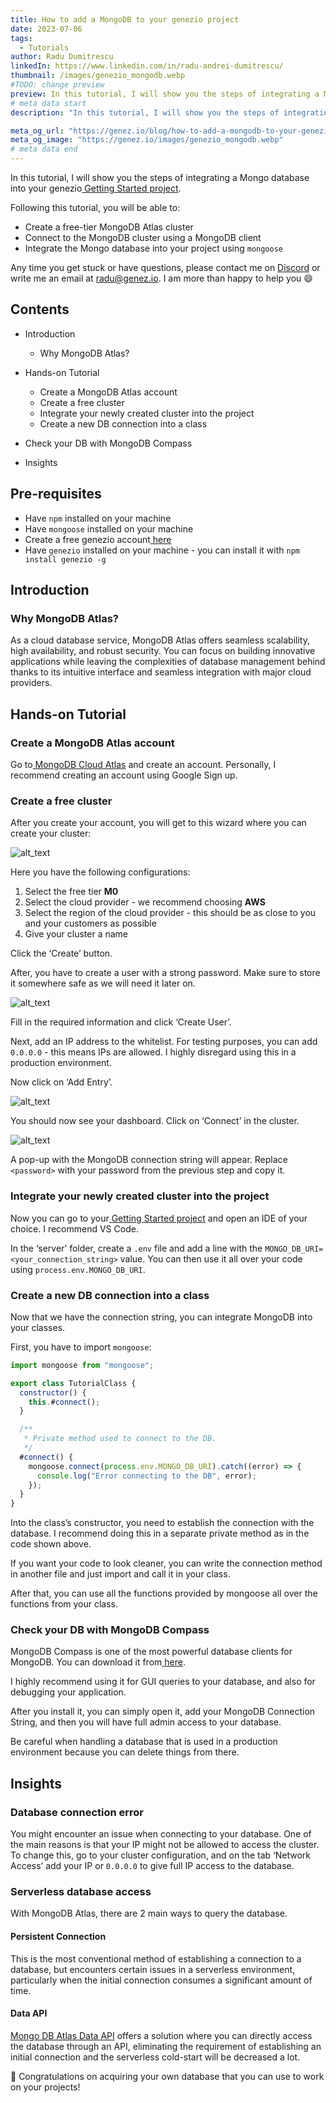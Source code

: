 ```yaml
---
title: How to add a MongoDB to your genezio project
date: 2023-07-06
tags:
  - Tutorials
author: Radu Dumitrescu
linkedIn: https://www.linkedin.com/in/radu-andrei-dumitrescu/
thumbnail: /images/genezio_mongodb.webp
#TODO: change preview
preview: In this tutorial, I will show you the steps of integrating a Mongo database into your genezio project.
# meta data start
description: "In this tutorial, I will show you the steps of integrating a Mongo database into your genezio Getting Started project."

meta_og_url: "https://genez.io/blog/how-to-add-a-mongodb-to-your-genezio-project"
meta_og_image: "https://genez.io/images/genezio_mongodb.webp"
# meta data end
---
```


In this tutorial, I will show you the steps of integrating a Mongo database into your genezio[ Getting Started project](https://github.com/Genez-io/genezio-examples/tree/master/typescript/getting-started).

Following this tutorial, you will be able to:

- Create a free-tier MongoDB Atlas cluster
- Connect to the MongoDB cluster using a MongoDB client
- Integrate the Mongo database into your project using `mongoose`

Any time you get stuck or have questions, please contact me on [Discord](https://discord.gg/XmpKD9ytxS) or write me an email at radu@genez.io. I am more than happy to help you 😄

## **Contents**

- Introduction

  - Why MongoDB Atlas?

- Hands-on Tutorial

  - Create a MongoDB Atlas account
  - Create a free cluster
  - Integrate your newly created cluster into the project
  - Create a new DB connection into a class

- Check your DB with MongoDB Compass

- Insights

## **Pre-requisites**

- Have `npm` installed on your machine
- Have `mongoose` installed on your machine
- Create a free genezio account[ here](https://genez.io)
- Have `genezio` installed on your machine - you can install it with `npm install genezio -g`

## **Introduction**

### **Why MongoDB Atlas?**

As a cloud database service, MongoDB Atlas offers seamless scalability, high availability, and robust security. You can focus on building innovative applications while leaving the complexities of database management behind thanks to its intuitive interface and seamless integration with major cloud providers.

## **Hands-on Tutorial**

### **Create a MongoDB Atlas account**

Go to[ MongoDB Cloud Atlas](https://www.mongodb.com/cloud/atlas/register) and create an account. Personally, I recommend creating an account using Google Sign up.

### **Create a free cluster**

After you create your account, you will get to this wizard where you can create your cluster:

![alt_text](/posts/add-mongo-to-genezio1.webp)

Here you have the following configurations:

1. Select the free tier **M0**
2. Select the cloud provider - we recommend choosing **AWS**
3. Select the region of the cloud provider - this should be as close to you and your customers as possible
4. Give your cluster a name

Click the ‘Create’ button.

After, you have to create a user with a strong password. Make sure to store it somewhere safe as we will need it later on.

![alt_text](/posts/add-mongo-to-genezio2.webp)

Fill in the required information and click ‘Create User’.

Next, add an IP address to the whitelist. For testing purposes, you can add `0.0.0.0` - this means IPs are allowed. I highly disregard using this in a production environment.

Now click on ‘Add Entry’.

![alt_text](/posts/add-mongo-to-genezio3.webp)

You should now see your dashboard. Click on ‘Connect’ in the cluster.

![alt_text](/posts/add-mongo-to-genezio4.webp)

A pop-up with the MongoDB connection string will appear. Replace `<password>` with your password from the previous step and copy it.

### **Integrate your newly created cluster into the project**

Now you can go to your[ Getting Started project](https://github.com/Genez-io/genezio-examples/tree/master/typescript/getting-started) and open an IDE of your choice. I recommend VS Code.

In the ‘server’ folder, create a `.env` file and add a line with the `MONGO_DB_URI=<your_connection_string>` value. You can then use it all over your code using `process.env.MONGO_DB_URI`.

### **Create a new DB connection into a class**

Now that we have the connection string, you can integrate MongoDB into your classes.

First, you have to import `mongoose`:

```javascript
import mongoose from "mongoose";

export class TutorialClass {
  constructor() {
    this.#connect();
  }

  /**
   * Private method used to connect to the DB.
   */
  #connect() {
    mongoose.connect(process.env.MONGO_DB_URI).catch((error) => {
      console.log("Error connecting to the DB", error);
    });
  }
}
```

Into the class’s constructor, you need to establish the connection with the database. I recommend doing this in a separate private method as in the code shown above.

If you want your code to look cleaner, you can write the connection method in another file and just import and call it in your class.

After that, you can use all the functions provided by mongoose all over the functions from your class.

### **Check your DB with MongoDB Compass**

MongoDB Compass is one of the most powerful database clients for MongoDB. You can download it from[ here](https://www.mongodb.com/try/download/compass).

I highly recommend using it for GUI queries to your database, and also for debugging your application.

After you install it, you can simply open it, add your MongoDB Connection String, and then you will have full admin access to your database.

Be careful when handling a database that is used in a production environment because you can delete things from there.

## **Insights**

### **Database connection error**

You might encounter an issue when connecting to your database. One of the main reasons is that your IP might not be allowed to access the cluster. To change this, go to your cluster configuration, and on the tab ‘Network Access’ add your IP or `0.0.0.0` to give full IP access to the database.

### **Serverless database access**

With MongoDB Atlas, there are 2 main ways to query the database.

#### **Persistent Connection**

This is the most conventional method of establishing a connection to a database, but encounters certain issues in a serverless environment, particularly when the initial connection consumes a significant amount of time.

#### **Data API**

[Mongo DB Atlas Data API](https://www.mongodb.com/docs/atlas/api/data-api/) offers a solution where you can directly access the database through an API, eliminating the requirement of establishing an initial connection and the serverless cold-start will be decreased a lot.

&#x1F973; Congratulations on acquiring your own database that you can use to work on your projects!
